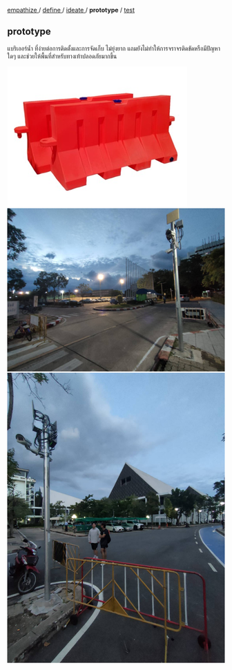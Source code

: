 [ empathize ](empathize.md) / [ define ](define.md) / [ ideate ](ideate.md) / **prototype** / [ test ](test.md)

## prototype

แบริเออร์น้ำ ที่ง่ายต่อการติดตั้งและการจัดเก็บ ไม่ยุ่งยาก แถมยังไม่ทำให้การจราจรติดขัดหรือมีปัญหาใดๆ และช่วยให้พื้นที่สำหรับทางเท้าปลอดภัยมากขึ้น

![แบริเออร์น้ำ](assets/prototype/waterbarrier.jpg)
![สถานที่จริง](assets/prototype/pt1.jpg)
![สถานที่จริง](assets/prototype/pt2.jpg)
